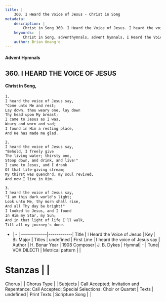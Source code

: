 ```yaml
---
title: |
    360. I Heard the Voice of Jesus - Christ in Song
metadata:
    description: |
        Christ in Song 360. I Heard the Voice of Jesus. I heard the voice of Jesus say, "Come unto Me and rest; Lay down, thou weary one, lay down Thy head upon My breast; I came to Jesus as I was, Weary and worn and sad; I found in Him a resting place, And He has made me glad.
    keywords:  |
        Christ in Song, adventhymnals, advent hymnals, I Heard the Voice of Jesus, I heard the voice of Jesus say. 
    author: Brian Onang'o
---
```


#### Advent Hymnals
## 360. I HEARD THE VOICE OF JESUS
####  Christ in Song,

```txt
1.
I heard the voice of Jesus say,
"Come unto Me and rest;
Lay down, thou weary one, lay down
Thy head upon My breast;
I came to Jesus as I was,
Weary and worn and sad;
I found in Him a resting place,
And He has made me glad.

2.
I heard the voice of Jesus say,
"Behold, I freely give
The living water; thirsty one,
Stoop down, and drink, and live!"
I came to Jesus, and I drank
Of that life-giving stream;
My thirst was quench'd, my soul revived,
And now I live in Him.

3.
I heard the voice of Jesus say,
"I am this dark world's light;
Look unto Me, thy morn shall rise,
And all Thy day be bright!"
I looked to Jesus, and I found
In Him my Star, my Sun;
And in that light of life I'll walk,
Till all my journey's done.


```

- |   -  |
-------------|------------|
Title | I Heard the Voice of Jesus |
Key | B♭ Major |
Titles | undefined |
First Line | I heard the voice of Jesus say |
Author | H. Bonar
Year | 1908
Composer| J. B. Dykes |
Hymnal|  - |
Tune| VOX DILECTI |
Metrical pattern | |
# Stanzas |  |
Chorus |  |
Chorus Type |  |
Subjects | Call Accepted; Invitation and Repentance: Call Accepted; Special Selections: Choir or Quartet |
Texts | undefined |
Print Texts | 
Scripture Song |  |
    
